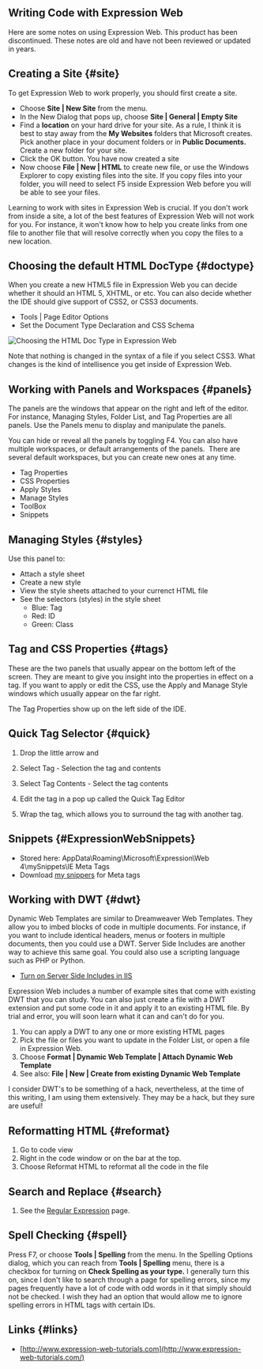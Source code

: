 Writing Code with Expression Web
--------------------------------

Here are some notes on using Expression Web. This product has been discontinued. These notes are old and have not been reviewed or updated in years.

Creating a Site {#site}
---------------

To get Expression Web to work properly, you should first create a site.

-   Choose **Site | New Site** from the menu.
-   In the New Dialog that pops up, choose **Site | General | Empty
    Site**
-   Find a **location** on your hard drive for your site. As a rule, I
    think it is best to stay away from the **My Websites** folders that
    Microsoft creates. Pick another place in your document folders or in
    **Public Documents.** Create a new folder for your site.
-   Click the OK button. You have now created a site
-   Now choose **File | New | HTML** to create new file, or use the
    Windows Explorer to copy existing files into the site. If you copy
    files into your folder, you will need to select F5 inside Expression
    Web before you will be able to see your files.

Learning to work with sites in Expression Web is crucial. If you don't
work from inside a site, a lot of the best features of Expression Web
will not work for you. For instance, it won't know how to help you
create links from one file to another file that will resolve correctly
when you copy the files to a new location.

Choosing the default HTML DocType {#doctype}
---------------------------------

When you create a new HTML5 file in Expression Web you can decide
whether it should an HTML 5, XHTML, or etc. You can also decide whether
the IDE should give support of CSS2, or CSS3 documents.

-   Tools | Page Editor Options
-   Set the Document Type Declaration and CSS Schema

![Choosing the HTML Doc Type in Expression Web](https://s3.amazonaws.com/s3bucket01.elvenware.com/dev-images/html/ExpressionWeb01.png)

Note that nothing is changed in the syntax of a file if you select CSS3.
What changes is the kind of intellisence you get inside of Expression
Web.

Working with Panels and Workspaces {#panels}
----------------------------------

The panels are the windows that appear on the right and left of the
editor. For instance, Managing Styles, Folder List, and Tag Properties
are all panels. Use the Panels menu to display and manipulate the
panels.

You can hide or reveal all the panels by toggling F4. You can also have
multiple workspaces, or default arrangements of the panels.  There are
several default workspaces, but you can create new ones at any time.

-   Tag Properties
-   CSS Properties
-   Apply Styles
-   Manage Styles
-   ToolBox
-   Snippets

Managing Styles {#styles}
---------------

Use this panel to:

-   Attach a style sheet
-   Create a new style
-   View the style sheets attached to your currenct HTML file
-   See the selectors (styles) in the style sheet
    -   Blue: Tag
    -   Red: ID
    -   Green: Class

Tag and CSS Properties {#tags}
----------------------

These are the two panels that usually appear on the bottom left of the
screen. They are meant to give you insight into the properties in effect
on a tag. If you want to apply or edit the CSS, use the Apply and Manage
Style windows which usually appear on the far right.

The Tag Properties show up on the left side of the IDE.

Quick Tag Selector {#quick}
------------------

1.  Drop the little arrow and

1.  Select Tag - Selection the tag and contents
2.  Select Tag Contents - Select the tag contents
3.  Edit the tag in a pop up called the Quick Tag Editor
4.  Wrap the tag, which allows you to surround the tag with another tag.

Snippets {#ExpressionWebSnippets}
--------

-   Stored here: AppData\\Roaming\\Microsoft\\Expression\\Web
    4\\mySnippets\\IE Meta Tags
-   Download [my snippers](../../../downloads/ExpressionWebSnippets.zip)
    for Meta tags

Working with DWT {#dwt}
----------------

Dynamic Web Templates are similar to Dreamweaver Web Templates. They
allow you to imbed blocks of code in multiple documents. For instance,
if you want to include identical headers, menus or footers in multiple
documents, then you could use a DWT. Server Side Includes are another
way to achieve this same goal. You could also use a scripting language
such as PHP or Python.

-   [Turn on Server Side Includes in
    IIS](/charlie/development/web/Server/ServerSideIncludes.html)

Expression Web includes a number of example sites that come with
existing DWT that you can study. You can also just create a file with a
DWT extension and put some code in it and apply it to an existing HTML
file. By trial and error, you will soon learn what it can and can't do
for you.

1.  You can apply a DWT to any one or more existing HTML pages
2.  Pick the file or files you want to update in the Folder List, or
    open a file in Expression Web.
3.  Choose **Format | Dynamic Web Template | Attach Dynamic Web
    Template**
4.  See also: **File | New | Create from existing Dynamic Web Template**

I consider DWT's to be something of a hack, nevertheless, at the time of
this writing, I am using them extensively. They may be a hack, but they
sure are useful!

Reformatting HTML {#reformat}
-----------------

1.  Go to code view
2.  Right in the code window or on the bar at the top.
3.  Choose Reformat HTML to reformat all the code in the file

Search and Replace {#search}
------------------

1.  See the [Regular Expression](../../regular_expressions/index.html)
    page.

Spell Checking {#spell}
--------------

Press F7, or choose **Tools | Spelling** from the menu. In the Spelling
Options dialog, which you can reach from **Tools | Spelling** menu,
there is a checkbox for turning on **Check Spelling as your type.** I
generally turn this on, since I don't like to search through a page for
spelling errors, since my pages frequently have a lot of code with odd
words in it that simply should not be checked. I wish they had an option
that would allow me to ignore spelling errors in HTML tags with certain
IDs.

Links {#links}
-----

-   [http://www.expression-web-tutorials.com](http://www.expression-web-tutorials.com/)
